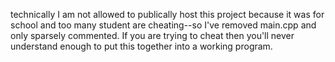 

technically I am not allowed to publically host this project because it was for school and too many student are cheating--so I've removed main.cpp and only sparsely commented. If you are trying to cheat then you'll never understand enough to put this together into a working program.
